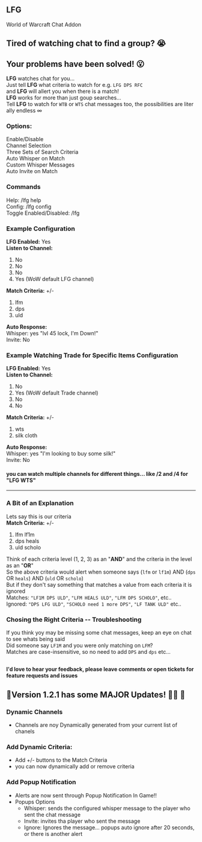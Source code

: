 LFG
--------------------------
World of Warcraft Chat Addon

## Tired of watching chat to find a group? 😭  
## Your problems have been solved! 😮  

**LFG** watches chat for you...  
Just tell **LFG** what criteria to watch for e.g. `LFG DPS RFC`  
and **LFG** will allert you when there is a match!  
**LFG** works for more than just goup searches...  
Tell **LFG** to watch for `WTB` or `WTS` chat messages too, the possibilities are literally endless ∞

### Options:
Enable/Disable  
Channel Selection  
Three Sets of Search Criteria  
Auto Whisper on Match  
Custom Whisper Messages  
Auto Invite on Match  

### Commands  
Help:                    /lfg help  
Config:                  /lfg config  
Toggle Enabled/Disabled: /lfg  

### Example Configuration
**LFG Enabled:** Yes  
**Listen to Channel:**  
1. No  
2. No  
3. No  
4. Yes (WoW default LFG channel)  

**Match Criteria:** +/-  
1. lfm  
2. dps  
3. uld  

**Auto Response:**  
Whisper: yes "lvl 45 lock, I'm Down!"  
Invite: No  

### Example Watching Trade for Specific Items Configuration
**LFG Enabled:** Yes  
**Listen to Channel:**  
1. No  
2. Yes (WoW default Trade channel)   
3. No  
4. No

**Match Criteria:** +/-  
1. wts  
2. silk cloth

**Auto Response:**  
Whisper: yes "I'm looking to buy some silk!"  
Invite: No  

#### you can watch multiple channels for different things... like /2 and /4 for "LFG WTS"
---------

### A Bit of an Explanation
Lets say this is our criteria  
**Match Criteria:** +/-  
1. lfm lf1m  
2. dps heals  
3. uld scholo  

Think of each criteria level (1, 2, 3) as an "**AND**" and the criteria in the level as an "**OR**"  
So the above criteria would alert when someone says (`lfm` or `lf1m`) AND (`dps` OR `heals`) AND (`uld` OR `scholo`)  
But if they don't say something that matches a value from each criteria it is ignored  
Matches: `"LF1M DPS ULD"`, `"LFM HEALS ULD"`, `"LFM DPS SCHOLO"`, etc..  
Ignored: `"DPS LFG ULD"`, `"SCHOLO need 1 more DPS"`, `"LF TANK ULD"` etc..  

### Chosing the Right Criteria -- Troubleshooting
If you think yoy may be missing some chat messages, keep an eye on chat to see whats being said  
Did someone say `LF1M` and you were only matching on `LFM`?  
Matches are case-insensitive, so no need to add `DPS` and `dps` etc...


##
#### I'd love to hear your feedback, please leave comments or open tickets for feature requests and issues  
##
  


## 🎉Version 1.2.1 has some **MAJOR** Updates!   👏👏 👏
### Dynamic Channels
* Channels are noy Dynamically generated from your current list of chanels
### Add Dynamic Criteria:  
* Add +/- buttons to the Match Criteria  
* you can now dynamically add or remove criteria
### Add Popup Notification
* Alerts are now sent through Popup Notification In Game!!
* Popups Options  
    * Whisper: sends the configured whisper message to the player who sent the chat message
    * Invite: invites tha player who sent the message
    * Ignore: Ignores the message... popups auto ignore after 20 seconds, or there is another alert
